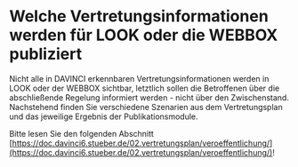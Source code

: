 # Welche Vertretungsinformationen werden für LOOK oder die WEBBOX publiziert

Nicht alle in DAVINCI erkennbaren Vertretungsinformationen werden in LOOK oder der WEBBOX sichtbar, letztlich sollen die Betroffenen über die abschließende Regelung informiert werden - nicht über den Zwischenstand.
Nachstehend finden Sie verschiedene Szenarien aus dem Vertretungsplan und das jeweilige Ergebnis der Publikationsmodule.

Bitte lesen Sie den folgenden Abschnitt [https://doc.davinci6.stueber.de/02.vertretungsplan/veroeffentlichung/](https://doc.davinci6.stueber.de/02.vertretungsplan/veroeffentlichung/)!
